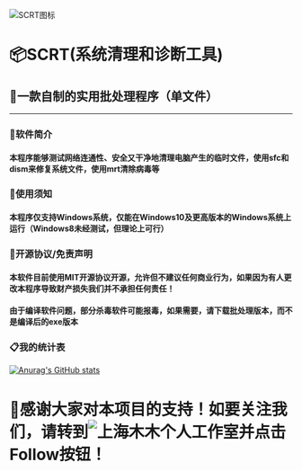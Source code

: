 ![SCRT图标](icon.ico) 

# 📦SCRT(系统清理和诊断工具)
## 🚀一款自制的实用批处理程序（单文件）

<hr>

### 🌟软件简介
#### 本程序能够测试网络连通性、安全又干净地清理电脑产生的临时文件，使用sfc和dism来修复系统文件，使用mrt清除病毒等
### 🔗使用须知
#### 本程序仅支持Windows系统，仅能在Windows10及更高版本的Windows系统上运行（Windows8未经测试，但理论上可行）
### 📝开源协议/免责声明
#### 本软件目前使用MIT开源协议开源，允许但不建议任何商业行为，如果因为有人更改本程序导致财产损失我们并不承担任何责任！
#### 由于编译软件问题，部分杀毒软件可能报毒，如果需要，请下载批处理版本，而不是编译后的exe版本
### 📋我的统计表
[![Anurag's GitHub stats](https://github-readme-stats.vercel.app/api?username=small-lin-jam&show_icons=true&theme=gruvbox&locale=cn)](https://github.com/anuraghazra/github-readme-stats)

# 🙏感谢大家对本项目的支持！如要关注我们，请转到![上海木木个人工作室](https://github.com/StevenLinStudio)并点击Follow按钮！
